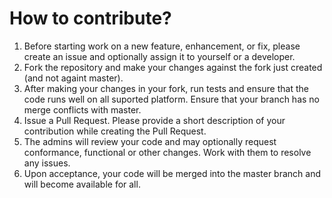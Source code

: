 
# How to contribute?

1. Before starting work on a new feature, enhancement, or fix, please create an issue and optionally assign it to yourself or a developer.
2. Fork the repository and make your changes against the fork just created (and not againt master).
3. After making your changes in your fork, run tests and ensure that the code runs well on all suported platform. Ensure that your branch has no merge conflicts with master.
5. Issue a Pull Request. Please provide a short description of your contribution while creating the Pull Request.
6. The admins will review your code and may optionally request conformance, functional or other changes. Work with them to resolve any issues.
7. Upon acceptance, your code will be merged into the master branch and will become available for all.
